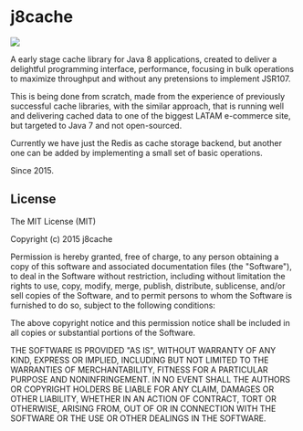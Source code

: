 j8cache
=

![](https://travis-ci.org/thiagomoretto/j8cache.svg)

A early stage cache library for Java 8 applications, created to deliver a delightful programming interface, performance, focusing in bulk operations to maximize throughput and without any pretensions to implement JSR107.

This is being done from scratch, made from the experience of previously successful cache libraries, with the similar approach, that is running well and delivering cached data to one of the biggest LATAM e-commerce site, but targeted to Java 7 and not open-sourced.

Currently we have just the Redis as cache storage backend, but another one can be added by implementing a small set of basic operations.

Since 2015.

License
-

The MIT License (MIT)

Copyright (c) 2015 j8cache

Permission is hereby granted, free of charge, to any person obtaining a copy
of this software and associated documentation files (the "Software"), to deal
in the Software without restriction, including without limitation the rights
to use, copy, modify, merge, publish, distribute, sublicense, and/or sell
copies of the Software, and to permit persons to whom the Software is
furnished to do so, subject to the following conditions:

The above copyright notice and this permission notice shall be included in all
copies or substantial portions of the Software.

THE SOFTWARE IS PROVIDED "AS IS", WITHOUT WARRANTY OF ANY KIND, EXPRESS OR
IMPLIED, INCLUDING BUT NOT LIMITED TO THE WARRANTIES OF MERCHANTABILITY,
FITNESS FOR A PARTICULAR PURPOSE AND NONINFRINGEMENT. IN NO EVENT SHALL THE
AUTHORS OR COPYRIGHT HOLDERS BE LIABLE FOR ANY CLAIM, DAMAGES OR OTHER
LIABILITY, WHETHER IN AN ACTION OF CONTRACT, TORT OR OTHERWISE, ARISING FROM,
OUT OF OR IN CONNECTION WITH THE SOFTWARE OR THE USE OR OTHER DEALINGS IN THE
SOFTWARE.